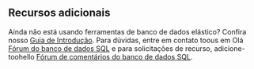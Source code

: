 ## <a name="additional-resources"></a>Recursos adicionais
Ainda não está usando ferramentas de banco de dados elástico? Confira nosso [Guia de Introdução](../articles/sql-database/sql-database-elastic-scale-get-started.md).  Para dúvidas, entre em contato toous em Olá [Fórum do banco de dados SQL](http://social.msdn.microsoft.com/forums/azure/home?forum=ssdsgetstarted) e para solicitações de recurso, adicione-toohello [Fórum de comentários do banco de dados SQL](https://feedback.azure.com/forums/217321-sql-database/).
